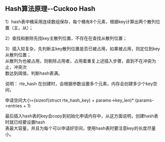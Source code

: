 
## Hash算法原理--Cuckoo Hash

1）hash表中桶采用连续数组保存，每个桶有8个元素，根据key计算出两个散列位置（主，从）；

2）查找和删除先找key主散列位置，不存在在查找从散列位置；

3）插入较复杂，先判断主key散列位置是否已被占用，如果被占用，则定位到key从散列位置；  
  从散列为也被占用，则剔除占用者，占用着重复上述插入步骤，直到不在冲突为止，冲突次  
  数达到阈值，判断hash表满。



说明：
rte_hash 在创建时，会根据参数设置多个元素，内存会创建多少个key空间，

申请空间大小=(sizeof(struct rte_hash_key) + params->key_len)* (params->entries + 1)

最后插入hash表的key会copy到初始化申请内存中，从这方面说明，创建hash表时就已经要设置hash  
表最大容量，并且为每个可以申请好空间，使用hash表时要注意key的长度尽量小。
